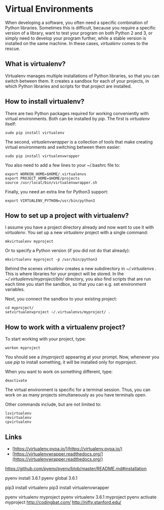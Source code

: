 
# Virtual Environments

When developing a software, you often need a specific combination of Python libraries. Sometimes this is difficult, because you require a specific version of a library, want to test your program on both Python 2 and 3, or simply need to develop your program further, while a stable version is installed on the same machine. In these cases, *virtualenv* comes to the rescue.

## What is virtualenv?

Virtualenv manages multiple installations of Python libraries, so that you can switch between them. It creates a sandbox for each of your projects, in which Python libraries and scripts for that project are installed.

## How to install virtualenv?

There are two Python packages required for working conveniently with virtual environments. Both can be installed by *pip*. The first is *virtualenv* itself:

    sudo pip install virtualenv

The second, *virtualenvwrapper* is a collection of tools that make creating virtual environments and switching between them easier:

    sudo pip install virtualenvwrapper

You also need to add a few lines to your ~/.bashrc file to:

    export WORKON_HOME=$HOME/.virtualenvs
    export PROJECT_HOME=$HOME/projects
    source /usr/local/bin/virtualenvwrapper.sh

Finally, you need an extra line for Python3 support:

    export VIRTUALENV_PYTHON=/usr/bin/python3


## How to set up a project with virtualenv?

I assume you have a project directory already and now want to use it with *virtualenv*. You set up a new *virtualenv* project with a single command:

    mkvirtualenv myproject

Or to specify a Python version (if you did not do that already):

    mkvirtualenv myproject -p /usr/bin/python3

Behind the scenes *virtualenv* creates a new subdirectory in *~/.virtualenvs* . This is where libraries for your project will be stored. In the *~/.virtualenvs/myproject/bin/* directory, you also find scripts that are run each time you start the sandbox, so that you can e.g. set environment variables.

Next, you connect the sandbox to your existing project:

    cd myproject/
    setvirtualenvproject ~/.virtualenvs/myproject/ .

## How to work with a virtualenv project?

To start working with your project, type:

    workon myproject

You should see a *(myproject)* appearing at your prompt. Now, whenever you use *pip* to install something, it will be installed only for *myproject*.

When you want to work on something different, type:

    deactivate

The virtual environment is specific for a terminal session. Thus, you can work on as many projects simultaneously as you have terminals open.

Other commands include, but are not limited to:

    lsvirtualenv
    rmvirtualenv
    cpvirtualenv

## Links

* [https://virtualenv.pypa.io/](https://virtualenv.pypa.io/)
* [https://virtualenvwrapper.readthedocs.org/](https://virtualenvwrapper.readthedocs.org/)


https://github.com/pyenv/pyenv/blob/master/README.md#installation

pyenv install 3.6.1
pyenv global 3.6.1

pip3 install virtualenv
pip3 install virtualenvwrapper

pyenv virtualenv myproject
pyenv virtualenv 3.6.1 myproject
pyenv activate myproject
http://codingbat.com/
http://nifty.stanford.edu/
